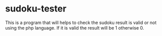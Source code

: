 # sudoku-tester
This is a program that will helps to check the sudoku result is valid or not using the php language. If it is valid the result will be 1 otherwise  0.
